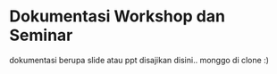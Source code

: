 # Dokumentasi Workshop dan Seminar

dokumentasi berupa slide atau ppt disajikan disini.. monggo di clone :)
